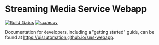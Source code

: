 # Streaming Media Service Webapp

[![Build
Status](https://travis-ci.org/uisautomation/sms-webapp.svg?branch=master)](https://travis-ci.org/uisautomation/sms-webapp)
[![codecov](https://codecov.io/gh/uisautomation/sms-webapp/branch/master/graph/badge.svg)](https://codecov.io/gh/uisautomation/sms-webapp)

Documentation for developers, including a "getting started" guide, can be found
at https://uisautomation.github.io/sms-webapp.
